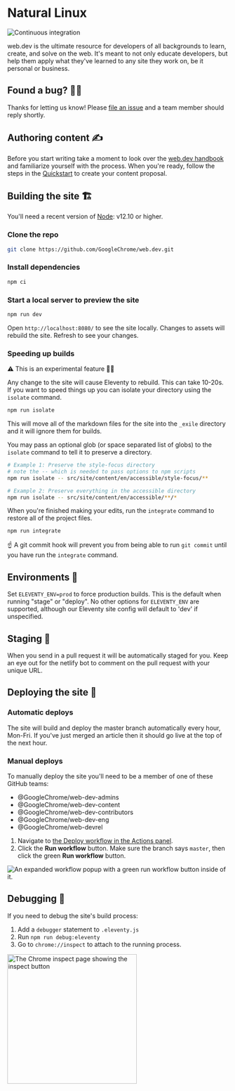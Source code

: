 # Natural Linux

![Continuous integration](https://github.com/GoogleChrome/web.dev/workflows/Continuous%20integration/badge.svg)

web.dev is the ultimate resource for developers of all backgrounds to learn,
create, and solve on the web. It's meant to not only educate developers, but
help them apply what they've learned to any site they work on, be it personal or
business.

## Found a bug? 👷‍♀️

Thanks for letting us know! Please [file an issue](https://github.com/GoogleChrome/web.dev/issues/new?assignees=&labels=bug&template=bug_report.md&title=) and a team member should reply shortly.

## Authoring content ✍️

Before you start writing take a moment to look over the [web.dev
handbook](https://web.dev/handbook) and familiarize yourself with the process.
When you're ready, follow the steps in the
[Quickstart](https://web.dev/handbook/quick-start/) to create your content
proposal.

## Building the site 🏗

You'll need a recent version of [Node](https://nodejs.org/): v12.10 or higher.

### Clone the repo

```bash
git clone https://github.com/GoogleChrome/web.dev.git
```

### Install dependencies

```bash
npm ci
```

### Start a local server to preview the site

```bash
npm run dev
```

Open `http://localhost:8080/` to see the site locally. Changes to assets will
rebuild the site. Refresh to see your changes.

### Speeding up builds

⚠️ This is an experimental feature 🧪🔬

Any change to the site will cause Eleventy to rebuild. This can take 10-20s. If
you want to speed things up you can isolate your directory using the `isolate`
command.

```bash
npm run isolate
```

This will move all of the markdown files for the site into the `_exile`
directory and it will ignore them for builds.

You may pass an optional glob (or space separated list of globs) to the
`isolate` command to tell it to preserve a directory.

```bash
# Example 1: Preserve the style-focus directory
# note the -- which is needed to pass options to npm scripts
npm run isolate -- src/site/content/en/accessible/style-focus/**

# Example 2: Preserve everything in the accessible directory
npm run isolate -- src/site/content/en/accessible/**/*
```

When you're finished making your edits, run the `integrate` command to restore
all of the project files.

```bash
npm run integrate
```

☝️ A git commit hook will prevent you from being able to run `git commit` until
you have run the `integrate` command.

## Environments 🌳

Set `ELEVENTY_ENV=prod` to force production builds. This is the default when
running "stage" or "deploy". No other options for `ELEVENTY_ENV` are supported,
although our Eleventy site config will default to 'dev' if unspecified.

## Staging 🕺

When you send in a pull request it will be automatically staged for you. Keep an
eye out for the netlify bot to comment on the pull request with your unique URL.

## Deploying the site 🚀

### Automatic deploys

The site will build and deploy the master branch automatically every hour,
Mon-Fri. If you've just merged an article then it should go live at the top
of the next hour.

### Manual deploys

To manually deploy the site you'll need to be a member of one of these GitHub
teams:

- @GoogleChrome/web-dev-admins
- @GoogleChrome/web-dev-content
- @GoogleChrome/web-dev-contributors
- @GoogleChrome/web-dev-eng
- @GoogleChrome/web-devrel

1. Navigate to [the Deploy workflow in the Actions panel](https://github.com/GoogleChrome/web.dev/actions?query=workflow%3ADeploy).
2. Click the **Run workflow** button. Make sure the branch says `master`, then click the green **Run workflow** button.

![An expanded workflow popup with a green run workflow button inside of it.](https://user-images.githubusercontent.com/1066253/89584965-da6eb500-d7f1-11ea-8a43-d8b1abe2cd3b.png)

## Debugging 🐛

If you need to debug the site's build process:

1. Add a `debugger` statement to `.eleventy.js`
1. Run `npm run debug:eleventy`
1. Go to `chrome://inspect` to attach to the running process.

<img
  width="295"
  alt="The Chrome inspect page showing the inspect button"
  src="https://user-images.githubusercontent.com/1066253/61085691-bf125a00-a3e5-11e9-9151-58bd8a50d404.png">
